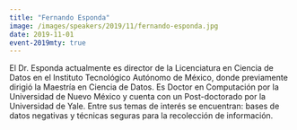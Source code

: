 ```yaml
---
title: "Fernando Esponda"
image: /images/speakers/2019/11/fernando-esponda.jpg
date: 2019-11-01
event-2019mty: true
---
```


El Dr. Esponda actualmente es director de la Licenciatura en Ciencia de Datos en el Instituto Tecnológico Autónomo de México, donde previamente dirigió la Maestría en Ciencia de Datos. Es Doctor en Computación por la Universidad de Nuevo México y cuenta con un Post-doctorado por la Universidad de Yale. Entre sus temas de interés se encuentran: bases de datos negativas y técnicas seguras para la recolección de información.